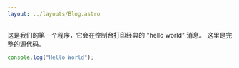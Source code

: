 ```yaml
---
layout: ../layouts/Blog.astro
---
```


这是我们的第一个程序，它会在控制台打印经典的 "hello world" 消息。
这里是完整的源代码。

```javascript
console.log("Hello World");
```
